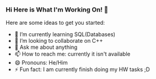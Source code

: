 ### Hi Here is What I'm Working On! 👋

Here are some ideas to get you started:

- 🌱 I’m currently learning SQL(Databases)
- 👯 I’m looking to collaborate on C++
- 💬 Ask me about anything
- 📫 How to reach me: currently it isn't available
- 😄 Pronouns: He/Him
- ⚡ Fun fact: I am currently finish doing my HW tasks ;D
